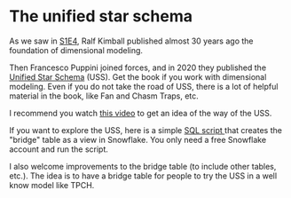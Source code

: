 # The unified star schema

As we saw in [S1E4](https://github.com/MiguelElGallo/modelando/blob/main/Season%201/S1E4/OlapModelling.md), Ralf Kimball published almost 30 years ago the foundation of dimensional modeling.

Then Francesco Puppini joined forces, and in 2020 they published the [Unified Star Schema](https://www.amazon.com/Unified-Star-Schema-Resilient-Warehouse/dp/163462887X) (USS). Get the book if you work with dimensional modeling. Even if you do not take the road of USS, there is a lot of helpful material in the book, like Fan and Chasm Traps, etc.

I recommend you watch [this video](https://www.ukdatavaultusergroup.co.uk/bill-inmon-francesco-puppini-building-the-unified-star-schema/) to get an idea of the way of the USS.

If you want to explore the USS, here is a simple [SQL script ](https://github.com/MiguelElGallo/modelando/blob/main/Season%202/S2E3/uss.sql)that creates the "bridge" table as a view in Snowflake. You only need a free Snowflake account and run the script.

I also welcome improvements to the bridge table (to include other tables, etc.). The idea is to have a bridge table for people to try the USS in a well know model like TPCH.
